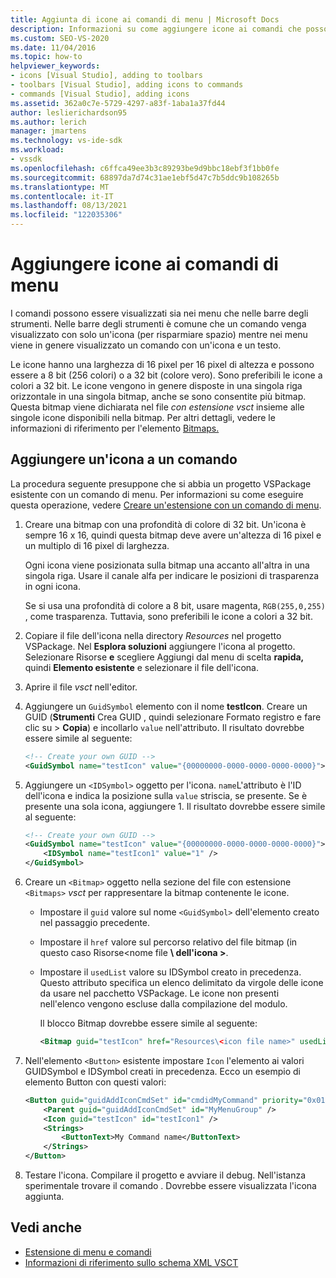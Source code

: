 ```yaml
---
title: Aggiunta di icone ai comandi di menu | Microsoft Docs
description: Informazioni su come aggiungere icone ai comandi che possono essere visualizzati sia nei menu che nelle barre degli strumenti nell'ambiente Visual Studio di sviluppo integrato (IDE).
ms.custom: SEO-VS-2020
ms.date: 11/04/2016
ms.topic: how-to
helpviewer_keywords:
- icons [Visual Studio], adding to toolbars
- toolbars [Visual Studio], adding icons to commands
- commands [Visual Studio], adding icons
ms.assetid: 362a0c7e-5729-4297-a83f-1aba1a37fd44
author: leslierichardson95
ms.author: lerich
manager: jmartens
ms.technology: vs-ide-sdk
ms.workload:
- vssdk
ms.openlocfilehash: c6ffca49ee3b3c89293be9d9bbc18ebf3f1bb0fe
ms.sourcegitcommit: 68897da7d74c31ae1ebf5d47c7b5ddc9b108265b
ms.translationtype: MT
ms.contentlocale: it-IT
ms.lasthandoff: 08/13/2021
ms.locfileid: "122035306"
---
```

# <a name="add-icons-to-menu-commands"></a>Aggiungere icone ai comandi di menu
I comandi possono essere visualizzati sia nei menu che nelle barre degli strumenti. Nelle barre degli strumenti è comune che un comando venga visualizzato con solo un'icona (per risparmiare spazio) mentre nei menu viene in genere visualizzato un comando con un'icona e un testo.

 Le icone hanno una larghezza di 16 pixel per 16 pixel di altezza e possono essere a 8 bit (256 colori) o a 32 bit (colore vero). Sono preferibili le icone a colori a 32 bit. Le icone vengono in genere disposte in una singola riga orizzontale in una singola bitmap, anche se sono consentite più bitmap. Questa bitmap viene dichiarata nel file *con estensione vsct* insieme alle singole icone disponibili nella bitmap. Per altri dettagli, vedere le informazioni di riferimento per l'elemento [Bitmaps.](../extensibility/bitmaps-element.md)

## <a name="add-an-icon-to-a-command"></a>Aggiungere un'icona a un comando
 La procedura seguente presuppone che si abbia un progetto VSPackage esistente con un comando di menu. Per informazioni su come eseguire questa operazione, vedere [Creare un'estensione con un comando di menu](../extensibility/creating-an-extension-with-a-menu-command.md).

1. Creare una bitmap con una profondità di colore di 32 bit. Un'icona è sempre 16 x 16, quindi questa bitmap deve avere un'altezza di 16 pixel e un multiplo di 16 pixel di larghezza.

     Ogni icona viene posizionata sulla bitmap una accanto all'altra in una singola riga. Usare il canale alfa per indicare le posizioni di trasparenza in ogni icona.

     Se si usa una profondità di colore a 8 bit, usare magenta, `RGB(255,0,255)` , come trasparenza. Tuttavia, sono preferibili le icone a colori a 32 bit.

2. Copiare il file dell'icona nella directory *Resources* nel progetto VSPackage. Nel **Esplora soluzioni** aggiungere l'icona al progetto. Selezionare Risorse **e** scegliere Aggiungi dal menu di scelta **rapida,** quindi **Elemento esistente** e selezionare il file dell'icona.

3. Aprire il file *vsct* nell'editor.

4. Aggiungere un `GuidSymbol` elemento con il nome **testIcon**. Creare un GUID (**Strumenti** Crea GUID , quindi selezionare Formato registro e fare clic su  >   **Copia**) e incollarlo  `value` nell'attributo. Il risultato dovrebbe essere simile al seguente:

    ```xml
    <!-- Create your own GUID -->
    <GuidSymbol name="testIcon" value="{00000000-0000-0000-0000-0000}">
    ```

5. Aggiungere un `<IDSymbol>` oggetto per l'icona. `name`L'attributo è l'ID dell'icona e indica la posizione sulla `value` striscia, se presente. Se è presente una sola icona, aggiungere 1. Il risultato dovrebbe essere simile al seguente:

    ```xml
    <!-- Create your own GUID -->
    <GuidSymbol name="testIcon" value="{00000000-0000-0000-0000-0000}">
        <IDSymbol name="testIcon1" value="1" />
    </GuidSymbol>
    ```

6. Creare un `<Bitmap>` oggetto nella sezione del file con estensione `<Bitmaps>` *vsct* per rappresentare la bitmap contenente le icone.

    - Impostare il `guid` valore sul nome `<GuidSymbol>` dell'elemento creato nel passaggio precedente.

    - Impostare il `href` valore sul percorso relativo del file bitmap (in questo caso Risorse<nome file **\\ dell'icona \>**.

    - Impostare il `usedList` valore su IDSymbol creato in precedenza. Questo attributo specifica un elenco delimitato da virgole delle icone da usare nel pacchetto VSPackage. Le icone non presenti nell'elenco vengono escluse dalla compilazione del modulo.

         Il blocco Bitmap dovrebbe essere simile al seguente:

        ```xml
        <Bitmap guid="testIcon" href="Resources\<icon file name>" usedList="testIcon1"/>
        ```

7. Nell'elemento `<Button>` esistente impostare `Icon` l'elemento ai valori GUIDSymbol e IDSymbol creati in precedenza. Ecco un esempio di elemento Button con questi valori:

    ```xml
    <Button guid="guidAddIconCmdSet" id="cmdidMyCommand" priority="0x0100" type="Button">
        <Parent guid="guidAddIconCmdSet" id="MyMenuGroup" />
        <Icon guid="testIcon" id="testIcon1" />
        <Strings>
            <ButtonText>My Command name</ButtonText>
        </Strings>
    </Button>
    ```

8. Testare l'icona. Compilare il progetto e avviare il debug. Nell'istanza sperimentale trovare il comando . Dovrebbe essere visualizzata l'icona aggiunta.

## <a name="see-also"></a>Vedi anche
- [Estensione di menu e comandi](../extensibility/extending-menus-and-commands.md)
- [Informazioni di riferimento sullo schema XML VSCT](../extensibility/vsct-xml-schema-reference.md)

